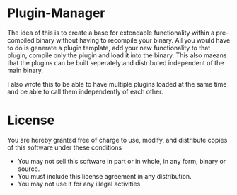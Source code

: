 # Plugin-Manager
The idea of this is to create a base for extendable functionality within a pre-compiled binary without having to recompile your binary. All you would have to do is generate a plugin template, add your new functionality to that plugin, compile only the plugin and load it into the binary. This also maeans that the plugins can be built seperately and distributed independent of the main binary.

I also wrote this to be able to have multiple plugins loaded at the same time and be able to call them independently of each other.

# License
You are hereby granted free of charge to use, modify, and distribute copies of this software under these conditions
- You may not sell this software in part or in whole, in any form, binary or source.
- You must include this license agreement in any distribution. 
- You may not use it for any illegal activities.

